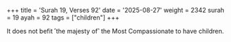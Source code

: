 +++
title = 'Surah 19, Verses 92'
date = '2025-08-27'
weight = 2342
surah = 19
ayah = 92
tags = ["children"]
+++

It does not befit ˹the majesty of˺ the Most Compassionate to have children.